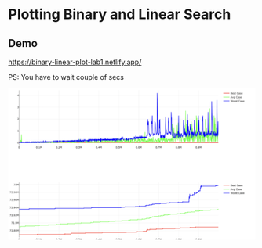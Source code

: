 # Plotting Binary and Linear Search

## Demo

<https://binary-linear-plot-lab1.netlify.app/>

PS: You have to wait couple of secs

![Demo](demo.png)
